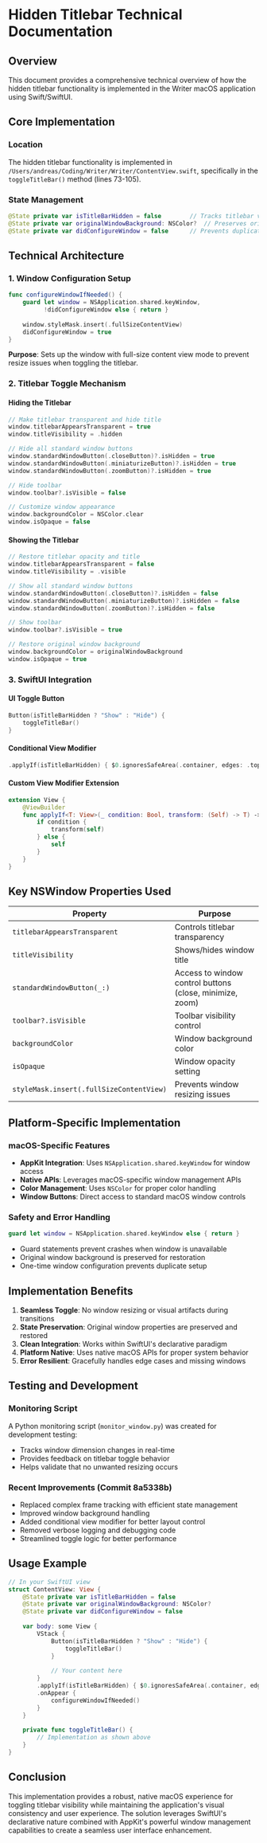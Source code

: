# Hidden Titlebar Technical Documentation

## Overview
This document provides a comprehensive technical overview of how the hidden titlebar functionality is implemented in the Writer macOS application using Swift/SwiftUI.

## Core Implementation

### Location
The hidden titlebar functionality is implemented in `/Users/andreas/Coding/Writer/Writer/ContentView.swift`, specifically in the `toggleTitleBar()` method (lines 73-105).

### State Management
```swift
@State private var isTitleBarHidden = false        // Tracks titlebar visibility state
@State private var originalWindowBackground: NSColor?  // Preserves original window background
@State private var didConfigureWindow = false      // Prevents duplicate window configuration
```

## Technical Architecture

### 1. Window Configuration Setup
```swift
func configureWindowIfNeeded() {
    guard let window = NSApplication.shared.keyWindow,
          !didConfigureWindow else { return }
    
    window.styleMask.insert(.fullSizeContentView)
    didConfigureWindow = true
}
```

**Purpose**: Sets up the window with full-size content view mode to prevent resize issues when toggling the titlebar.

### 2. Titlebar Toggle Mechanism

#### Hiding the Titlebar
```swift
// Make titlebar transparent and hide title
window.titlebarAppearsTransparent = true
window.titleVisibility = .hidden

// Hide all standard window buttons
window.standardWindowButton(.closeButton)?.isHidden = true
window.standardWindowButton(.miniaturizeButton)?.isHidden = true
window.standardWindowButton(.zoomButton)?.isHidden = true

// Hide toolbar
window.toolbar?.isVisible = false

// Customize window appearance
window.backgroundColor = NSColor.clear
window.isOpaque = false
```

#### Showing the Titlebar
```swift
// Restore titlebar opacity and title
window.titlebarAppearsTransparent = false
window.titleVisibility = .visible

// Show all standard window buttons
window.standardWindowButton(.closeButton)?.isHidden = false
window.standardWindowButton(.miniaturizeButton)?.isHidden = false
window.standardWindowButton(.zoomButton)?.isHidden = false

// Show toolbar
window.toolbar?.isVisible = true

// Restore original window background
window.backgroundColor = originalWindowBackground
window.isOpaque = true
```

### 3. SwiftUI Integration

#### UI Toggle Button
```swift
Button(isTitleBarHidden ? "Show" : "Hide") {
    toggleTitleBar()
}
```

#### Conditional View Modifier
```swift
.applyIf(isTitleBarHidden) { $0.ignoresSafeArea(.container, edges: .top) }
```

#### Custom View Modifier Extension
```swift
extension View {
    @ViewBuilder
    func applyIf<T: View>(_ condition: Bool, transform: (Self) -> T) -> some View {
        if condition {
            transform(self)
        } else {
            self
        }
    }
}
```

## Key NSWindow Properties Used

| Property | Purpose |
|----------|---------|
| `titlebarAppearsTransparent` | Controls titlebar transparency |
| `titleVisibility` | Shows/hides window title |
| `standardWindowButton(_:)` | Access to window control buttons (close, minimize, zoom) |
| `toolbar?.isVisible` | Toolbar visibility control |
| `backgroundColor` | Window background color |
| `isOpaque` | Window opacity setting |
| `styleMask.insert(.fullSizeContentView)` | Prevents window resizing issues |

## Platform-Specific Implementation

### macOS-Specific Features
- **AppKit Integration**: Uses `NSApplication.shared.keyWindow` for window access
- **Native APIs**: Leverages macOS-specific window management APIs
- **Color Management**: Uses `NSColor` for proper color handling
- **Window Buttons**: Direct access to standard macOS window controls

### Safety and Error Handling
```swift
guard let window = NSApplication.shared.keyWindow else { return }
```
- Guard statements prevent crashes when window is unavailable
- Original window background is preserved for restoration
- One-time window configuration prevents duplicate setup

## Implementation Benefits

1. **Seamless Toggle**: No window resizing or visual artifacts during transitions
2. **State Preservation**: Original window properties are preserved and restored
3. **Clean Integration**: Works within SwiftUI's declarative paradigm
4. **Platform Native**: Uses native macOS APIs for proper system behavior
5. **Error Resilient**: Gracefully handles edge cases and missing windows

## Testing and Development

### Monitoring Script
A Python monitoring script (`monitor_window.py`) was created for development testing:
- Tracks window dimension changes in real-time
- Provides feedback on titlebar toggle behavior
- Helps validate that no unwanted resizing occurs

### Recent Improvements (Commit 8a5338b)
- Replaced complex frame tracking with efficient state management
- Improved window background handling
- Added conditional view modifier for better layout control
- Removed verbose logging and debugging code
- Streamlined toggle logic for better performance

## Usage Example

```swift
// In your SwiftUI view
struct ContentView: View {
    @State private var isTitleBarHidden = false
    @State private var originalWindowBackground: NSColor?
    @State private var didConfigureWindow = false
    
    var body: some View {
        VStack {
            Button(isTitleBarHidden ? "Show" : "Hide") {
                toggleTitleBar()
            }
            
            // Your content here
        }
        .applyIf(isTitleBarHidden) { $0.ignoresSafeArea(.container, edges: .top) }
        .onAppear {
            configureWindowIfNeeded()
        }
    }
    
    private func toggleTitleBar() {
        // Implementation as shown above
    }
}
```

## Conclusion

This implementation provides a robust, native macOS experience for toggling titlebar visibility while maintaining the application's visual consistency and user experience. The solution leverages SwiftUI's declarative nature combined with AppKit's powerful window management capabilities to create a seamless user interface enhancement.